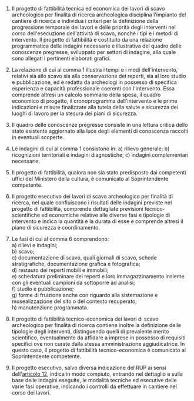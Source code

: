 1. Il progetto di fattibilità tecnica ed economica dei lavori di scavo archeologico per finalità di ricerca archeologica disciplina l'impianto del cantiere di ricerca e individua i criteri per la definizione della progressione temporale dei lavori e delle priorità degli interventi nel corso dell'esecuzione dell'attività di scavo, nonché i tipi e i metodi di intervento. Il progetto di fattibilità è costituito da una relazione programmatica delle indagini necessarie e illustrativa del quadro delle conoscenze pregresse, sviluppato per settori di indagine, alla quale sono allegati i pertinenti elaborati grafici.

2. La relazione di cui al comma 1 illustra i tempi e i modi dell'intervento, relativi sia allo scavo sia alla conservazione dei reperti, sia al loro studio e pubblicazione, ed è redatta da archeologi in possesso di specifica esperienza e capacità professionale coerenti con l'intervento. Essa comprende altresì un calcolo sommario della spesa, il quadro economico di progetto, il cronoprogramma dell'intervento e le prime indicazioni e misure finalizzate alla tutela della salute e sicurezza dei luoghi di lavoro per la stesura dei piani di sicurezza.

3. Il quadro delle conoscenze pregresse consiste in una lettura critica dello stato esistente aggiornato alla luce degli elementi di conoscenza raccolti in eventuali scoperte.

4. Le indagini di cui al comma 1 consistono in: a) rilievo generale; b) ricognizioni territoriali e indagini diagnostiche; c) indagini complementari necessarie.

5. Il progetto di fattibilità, qualora non sia stato predisposto dai competenti uffici del Ministero della cultura, è comunicato al Soprintendente competente.

6. Il progetto esecutivo dei lavori di scavo archeologico per finalità di ricerca, nel quale confluiscono i risultati delle indagini previste nel progetto di fattibilità, comprende dettagliate previsioni tecnico-scientifiche ed economiche relative alle diverse fasi e tipologie di intervento e indica la quantità e la durata di esse e comprende altresì il piano di sicurezza e coordinamento.

7. Le fasi di cui al comma 6 comprendono:<br>a) rilievi e indagini;<br>b) scavo;<br>c) documentazione di scavo, quali giornali di scavo, schede stratigrafiche, documentazione grafica e fotografica;<br>d) restauro dei reperti mobili e immobili;<br>e) schedatura preliminare dei reperti e loro immagazzinamento insieme con gli eventuali campioni da sottoporre ad analisi;<br>f) studio e pubblicazione;<br>g) forme di fruizione anche con riguardo alla sistemazione e musealizzazione del sito o del contesto recuperato;<br>h) manutenzione programmata.

8. Il progetto di fattibilità tecnico-economica dei lavori di scavo archeologico per finalità di ricerca contiene inoltre la definizione delle tipologie degli interventi, distinguendo quelli di prevalente merito scientifico, eventualmente da affidare a imprese in possesso di requisiti specifici ove non curate dalla stessa amministrazione aggiudicatrice. In questo caso, il progetto di fattibilità tecnico-economica è comunicato al Soprintendente competente.

9. Il progetto esecutivo, salvo diversa indicazione del RUP ai sensi dell'[articolo 12](/allegato-2.18-articolo-12/1), indica in modo compiuto, entrando nel dettaglio e sulla base delle indagini eseguite, le modalità tecniche ed esecutive delle varie fasi operative, indicando i controlli da effettuare in cantiere nel corso dei lavori.